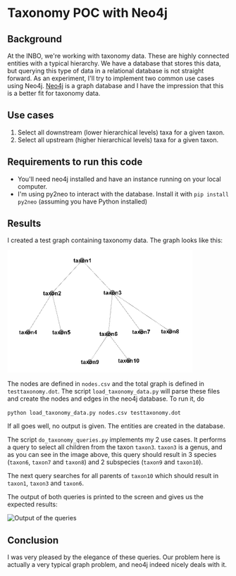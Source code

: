 # Taxonomy POC with Neo4j

## Background

At the INBO, we're working with taxonomy data. These are highly connected entities with a typical hierarchy. We have a database that stores this data, but querying this type of data in a relational database is not straight forward. As an experiment, I'll try to implement two common use cases using Neo4j. [Neo4j]() is a graph database and I have the impression that this is a better fit for taxonomy data.

## Use cases

1. Select all downstream (lower hierarchical levels) taxa for a given taxon.
2. Select all upstream (higher hierarchical levels) taxa for a given taxon.

## Requirements to run this code

- You'll need neo4j installed and have an instance running on your local computer.
- I'm using py2neo to interact with the database. Install it with `pip install py2neo` (assuming you have Python installed)

## Results

I created a test graph containing taxonomy data. The graph looks like this:

![The test graph we're working with](images/test_graph.png)

The nodes are defined in `nodes.csv` and the total graph is defined in `testtaxonomy.dot`. The script `load_taxonomy_data.py` will parse these files and create the nodes and edges in the neo4j database. To run it, do 

```python load_taxonomy_data.py nodes.csv testtaxonomy.dot```

If all goes well, no output is given. The entities are created in the database.

The script `do_taxonomy_queries.py` implements my 2 use cases. It performs a query to select all children from the taxon `taxon3`. `taxon3` is a genus, and as you can see in the image above, this query should result in 3 species (`taxon6`, `taxon7` and `taxon8`) and 2 subspecies (`taxon9` and `taxon10`).

The next query searches for all parents of `taxon10` which should result in `taxon1`, `taxon3` and `taxon6`.

The output of both queries is printed to the screen and gives us the expected results:

![Output of the queries](images/output.png)

## Conclusion

I was very pleased by the elegance of these queries. Our problem here is actually a very typical graph problem, and neo4j indeed nicely deals with it.
